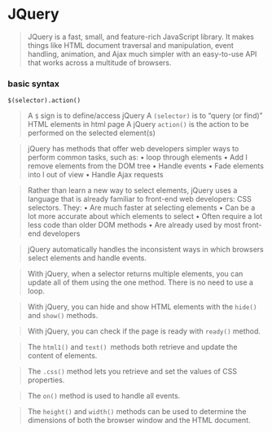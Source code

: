 # JQuery

> JQuery is a fast, small, and feature-rich JavaScript library. It makes things like HTML document traversal and manipulation, event handling, animation, and Ajax much simpler with an easy-to-use API that works across a multitude of browsers. 

### basic syntax
`$(selector).action()`

>A `$` sign is to define/access jQuery
>A `(selector)` is to “query (or find)” HTML elements in html page
> A jQuery `action()` is the action to be performed on the selected element(s)


> jQuery has methods that offer web developers
simpler ways to perform common tasks, such as:
• loop through elements
• Add I remove elements from the DOM tree
• Handle events
• Fade elements into I out of view
• Handle Ajax requests

> Rather than learn a new way to select elements,
jQuery uses a language that is already familiar to
front-end web developers: CSS selectors. They:
• Are much faster at selecting elements
• Can be a lot more accurate about which elements
to select
• Often require a lot less code than older DOM
methods
• Are already used by most front-end developers

> jQuery automatically handles the inconsistent ways
in which browsers select elements and handle
events.

> With jQuery, when a selector returns multiple elements, you
can update all of them using the one method. There is no need to
use a loop.
 
> With jQuery, you can hide and show HTML elements with the `hide()` and `show()` methods.

> With jQuery, you can check if the page is ready with `ready()` method.

> The `html1()` and `text() `methods both retrieve and update the content
of elements.

> The `.css()` method lets you retrieve and set the values of CSS properties.

> The `on()` method is used to handle all events.

> The `height()` and `width()` methods can be used to determine the
dimensions of both the browser window and the HTML document.
